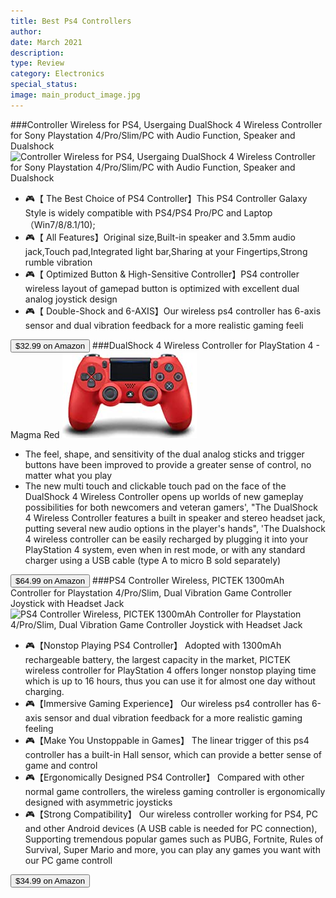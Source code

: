 ```yaml
---
title: Best Ps4 Controllers
author: 
date: March 2021
description: 
type: Review
category: Electronics
special_status: 
image: main_product_image.jpg
---
```

###Controller Wireless for PS4, Usergaing DualShock 4 Wireless Controller for Sony Playstation 4/Pro/Slim/PC with Audio Function, Speaker and Dualshock
![Controller Wireless for PS4, Usergaing DualShock 4 Wireless Controller for Sony Playstation 4/Pro/Slim/PC with Audio Function, Speaker and Dualshock](https://images-na.ssl-images-amazon.com/images/I/61HRgitw4CL.__AC_SX300_SY300_QL70_ML2_.jpg)
- 🎮【 The Best Choice of PS4 Controller】This PS4 Controller Galaxy Style is widely compatible with PS4/PS4 Pro/PC and Laptop（Win7/8/8.1/10);
- 🎮【 All Features】Original size,Built-in speaker and 3.5mm audio jack,Touch pad,Integrated light bar,Sharing at your Fingertips,Strong rumble vibration
- 🎮【 Optimized Button & High-Sensitive Controller】PS4 controller wireless layout of gamepad button is optimized with excellent dual analog joystick design
- 🎮【 Double-Shock and 6-AXIS】Our wireless ps4 controller has 6-axis sensor and dual vibration feedback for a more realistic gaming feeli

[<button class="button">$32.99 on Amazon</button>](https://www.amazon.com/gp/slredirect/picassoRedirect.html/ref=pa_sp_atf_aps_sr_pg1_1?ie=UTF8&adId=A01451721KHOYHWHBS9PZ&url=%2FController-Usergaing-DualShock-Playstation-Dualshock%2Fdp%2FB08R61KLK5%2Fref%3Dsr_1_1_sspa%3Fdchild%3D1%26keywords%3Dps4%2Bcontroller%26qid%3D1614634629%26sr%3D8-1-spons%26psc%3D1&qualifier=1614634629&id=1354875765479089&widgetName=sp_atf)
###DualShock 4 Wireless Controller for PlayStation 4 - Magma Red
![DualShock 4 Wireless Controller for PlayStation 4 - Magma Red](./DualShock.jpeg)
- The feel, shape, and sensitivity of the dual analog sticks and trigger buttons have been improved to provide a greater sense of control, no matter what you play
- The new multi touch and clickable touch pad on the face of the DualShock 4 Wireless Controller opens up worlds of new gameplay possibilities for both newcomers and veteran gamers', "The DualShock 4 Wireless Controller features a built in speaker and stereo headset jack, putting several new audio options in the player's hands", 'The Dualshock 4 wireless controller can be easily recharged by plugging it into your PlayStation 4 system, even when in rest mode, or with any standard charger using a USB cable (type A to micro B sold separately)

[<button class="button">$64.99 on Amazon</button>](https://www.amazon.com/DualShock-Wireless-Controller-PlayStation-Magma-4/dp/B01MD19OI2/ref=sr_1_3?dchild=1&keywords=ps4+controller&qid=1614634629&sr=8-3)
###PS4 Controller Wireless, PICTEK 1300mAh Controller for Playstation 4/Pro/Slim, Dual Vibration Game Controller Joystick with Headset Jack
![PS4 Controller Wireless, PICTEK 1300mAh Controller for Playstation 4/Pro/Slim, Dual Vibration Game Controller Joystick with Headset Jack](https://images-na.ssl-images-amazon.com/images/I/71sVkbHuFKL.__AC_SX300_SY300_QL70_ML2_.jpg)
- 🎮【Nonstop Playing PS4 Controller】 Adopted with 1300mAh rechargeable battery, the largest capacity in the market, PICTEK wireless controller for PlayStation 4 offers longer nonstop playing time which is up to 16 hours, thus you can use it for almost one day without charging.
- 🎮【Immersive Gaming Experience】 Our wireless ps4 controller has 6-axis sensor and dual vibration feedback for a more realistic gaming feeling
- 🎮【Make You Unstoppable in Games】 The linear trigger of this ps4 controller has a built-in Hall sensor, which can provide a better sense of game and control
- 🎮【Ergonomically Designed PS4 Controller】 Compared with other normal game controllers, the wireless gaming controller is ergonomically designed with asymmetric joysticks
- 🎮【Strong Compatibility】 Our wireless controller working for PS4, PC and other Android devices (A USB cable is needed for PC connection), Supporting tremendous popular games such as PUBG, Fortnite, Rules of Survival, Super Mario and more, you can play any games you want with our PC game controll

[<button class="button">$34.99 on Amazon</button>](https://www.amazon.com/PICTEK-Controller-Wireless-Vibration-Playstation/dp/B0852VFKP8/ref=sxin_9?ascsubtag=amzn1.osa.b87b954b-9312-4d88-bd63-2f6008632660.ATVPDKIKX0DER.en_US&creativeASIN=B0852VFKP8&cv_ct_cx=ps4+controller&cv_ct_id=amzn1.osa.b87b954b-9312-4d88-bd63-2f6008632660.ATVPDKIKX0DER.en_US&cv_ct_pg=search&cv_ct_we=asin&cv_ct_wn=osp-single-source-earns-comm&dchild=1&keywords=ps4+controllers&linkCode=oas&pd_rd_i=B0852VFKP8&pd_rd_r=fa9f65aa-5df2-47cc-9a4a-015fb9f4d737&pd_rd_w=5pXTe&pd_rd_wg=pKSyC&pf_rd_p=35b32c02-1b41-4e49-9b89-0297af2446e1&pf_rd_r=DDZYYRA1K05XQVQ62VRV&qid=1614634629&sr=1-2-64f3a41a-73ca-403a-923c-8152c45485fe&tag=digitaltren0b-20)
